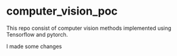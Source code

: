 # computer_vision_poc
This repo consist of computer vision methods implemented using Tensorflow and pytorch.

I made some changes